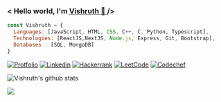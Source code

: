 <h3> < Hello world, I'm <a href="https://vishruth-s.github.io/Me/" target="_blank"> Vishruth 👋 </a> /> </h3>

```js
const Vishruth = {
  Languages: [JavaScript, HTML, CSS, C++, C, Python, Typescript],
  Technologies: [ReactJS,NextJS, Node.js, Express, Git, Bootstrap],
  Databases : [SQL, MongoDB]
}
```


[![Protfolio](https://img.shields.io/badge/Portfolio-239?style=for-the-badge&logo='https://vishruth-s.github.io/Me/myFavicon.ico'=&logoColor=white)](https://vishruth-s.github.io/Me/)
[![Linkedin](https://img.shields.io/badge/Linkedin-0077B5?style=for-the-badge&logo=linkedin&logoColor=white)](https://www.linkedin.com/in/vishruth-subramanian/)
[![Hackerrank](https://img.shields.io/badge/Hackerrank-394248?style=for-the-badge&logo=hackerrank&logoColor=1ba94c)](https://www.hackerrank.com/Vishruth_S)
[![LeetCode](https://img.shields.io/badge/Leetcode-000000?style=for-the-badge&logo=leetcode&logoColor=yellow)](https://leetcode.com/Vishruth_S/)
[![Codechef](https://img.shields.io/badge/Codechef-5d331a?style=for-the-badge&logo=codechef&logoColor=white)](https://www.codechef.com/users/vishruth_s)

![Vishruth's github stats](https://github-readme-stats.vercel.app/api?username=vishruth-s&show_icons=true&count_private=true&theme=radical&hide_rank=true)
            
![](https://komarev.com/ghpvc/?username=vishruth-s&color=7F00FF)


<!--
**Vishruth-S/Vishruth-S** is a ✨ _special_ ✨ repository because its `README.md` (this file) appears on your GitHub profile.
-->

